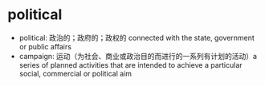 # political

- political: 政治的；政府的；政权的 connected with the state, government or public affairs
- campaign: 运动（为社会、商业或政治目的而进行的一系列有计划的活动）a series of planned activities that are intended to achieve a particular social, commercial or political aim
